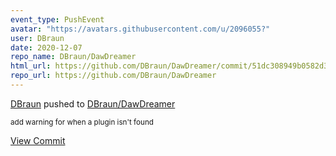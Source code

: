 ```yaml
---
event_type: PushEvent
avatar: "https://avatars.githubusercontent.com/u/2096055?"
user: DBraun
date: 2020-12-07
repo_name: DBraun/DawDreamer
html_url: https://github.com/DBraun/DawDreamer/commit/51dc308949b0582d31cf1a82eba9f96501832112
repo_url: https://github.com/DBraun/DawDreamer
---
```


<a href='https://github.com/DBraun' target='_blank'>DBraun</a> pushed to <a href='https://github.com/DBraun/DawDreamer' target='_blank'>DBraun/DawDreamer</a>

<small>add warning for when a plugin isn't found</small>

<a href='https://github.com/DBraun/DawDreamer/commit/51dc308949b0582d31cf1a82eba9f96501832112' target='_blank'>View Commit</a>